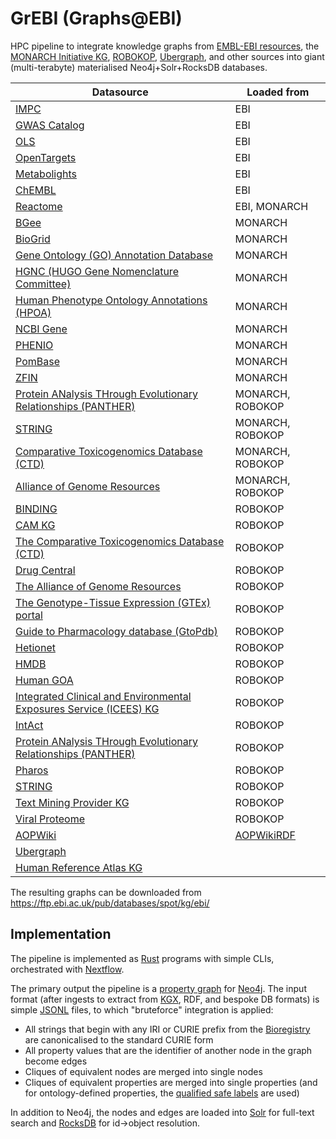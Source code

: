 # GrEBI (Graphs@EBI)

HPC pipeline to integrate knowledge graphs from [EMBL-EBI resources](https://www.ebi.ac.uk/services/data-resources-and-tools), the [MONARCH Initiative KG](https://monarch-initiative.github.io/monarch-ingest/Sources/), [ROBOKOP](https://robokop.renci.org/), [Ubergraph](https://github.com/INCATools/ubergraph), and other sources into giant (multi-terabyte) materialised Neo4j+Solr+RocksDB databases.

| Datasource | Loaded from |
| ---------- | ------ |
| [IMPC](https://www.mousephenotype.org/) | EBI
| [GWAS Catalog](https://www.ebi.ac.uk/gwas) | EBI
| [OLS](https://www.ebi.ac.uk/ols4) | EBI
| [OpenTargets](https://www.opentargets.org/) | EBI
| [Metabolights](https://www.ebi.ac.uk/metabolights) | EBI
| [ChEMBL](https://www.ebi.ac.uk/chembl/) | EBI
| [Reactome](https://reactome.org/) | EBI, MONARCH
| [BGee](https://www.bgee.org/about/) | MONARCH
| [BioGrid](https://thebiogrid.org/) | MONARCH
| [Gene Ontology (GO) Annotation Database](https://monarch-initiative.github.io/monarch-ingest/Sources/go/) | MONARCH
| [HGNC (HUGO Gene Nomenclature Committee)](https://www.genenames.org/) | MONARCH
| [Human Phenotype Ontology Annotations (HPOA)](https://hpo.jax.org/data/annotations) | MONARCH
| [NCBI Gene](https://monarch-initiative.github.io/monarch-ingest/Sources/ncbi/) | MONARCH
| [PHENIO](https://monarch-initiative.github.io/monarch-ingest/Sources/phenio/) | MONARCH
| [PomBase](https://www.pombase.org) | MONARCH
| [ZFIN](https://monarch-initiative.github.io/monarch-ingest/Sources/zfin/) | MONARCH
| [Protein ANalysis THrough Evolutionary Relationships (PANTHER)](http://pantherdb.org/) | MONARCH, ROBOKOP
| [STRING](https://string-db.org/) | MONARCH, ROBOKOP
| [Comparative Toxicogenomics Database (CTD)](http://ctdbase.org/about/) | MONARCH, ROBOKOP
| [Alliance of Genome Resources](https://www.alliancegenome.org/) | MONARCH, ROBOKOP
| [BINDING](https://www.bindingdb.org/) | ROBOKOP
| [CAM KG](https://robokop.renci.org/api-docs/docs/automat/cam-kg) | ROBOKOP
| [The Comparative Toxicogenomics Database (CTD)](http://ctdbase.org/about/) | ROBOKOP
| [Drug Central](https://drugcentral.org/) | ROBOKOP
| [The Alliance of Genome Resources](https://www.alliancegenome.org/) | ROBOKOP
| [The Genotype-Tissue Expression (GTEx) portal](https://gtexportal.org/home) | ROBOKOP
| [Guide to Pharmacology database (GtoPdb)](http://www.guidetopharmacology.org) | ROBOKOP
| [Hetionet](https://het.io/) | ROBOKOP
| [HMDB](https://hmdb.ca/) | ROBOKOP
| [Human GOA](https://www.ebi.ac.uk/GOA/index) | ROBOKOP
| [Integrated Clinical and Environmental Exposures Service (ICEES) KG](https://github.com/NCATSTranslator/Translator-All/wiki/Exposures-Provider-ICEES) | ROBOKOP
| [IntAct](https://www.ebi.ac.uk/intact/home) | ROBOKOP
| [Protein ANalysis THrough Evolutionary Relationships (PANTHER)](http://pantherdb.org/) | ROBOKOP
| [Pharos](https://pharos.nih.gov/) | ROBOKOP
| [STRING](https://string-db.org/) | ROBOKOP
| [Text Mining Provider KG](https://github.com/NCATSTranslator/Translator-All/wiki/Text-Mining-Provider) | ROBOKOP
| [Viral Proteome](https://www.ebi.ac.uk/GOA/proteomes) | ROBOKOP
| [AOPWiki](https://aopwiki.org/) | [AOPWikiRDF](https://github.com/marvinm2/AOPWikiRDF)
| [Ubergraph](https://github.com/INCATools/ubergraph)
| [Human Reference Atlas KG](https://humanatlas.io/)

The resulting graphs can be downloaded from https://ftp.ebi.ac.uk/pub/databases/spot/kg/ebi/

## Implementation

The pipeline is implemented as [Rust](https://www.rust-lang.org/) programs with simple CLIs, orchestrated with [Nextflow](https://www.nextflow.io/).

The primary output the pipeline is a [property graph](https://docs.oracle.com/en/database/oracle/property-graph/22.2/spgdg/what-are-property-graphs.html) for [Neo4j](https://github.com/neo4j/neo4j). The input format (after ingests to extract from [KGX](https://github.com/biolink/kgx), RDF, and bespoke DB formats) is simple [JSONL](https://jsonlines.org/) files, to which "bruteforce" integration is applied:

* All strings that begin with any IRI or CURIE prefix from the [Bioregistry](https://bioregistry.io/) are canonicalised to the standard CURIE form
* All property values that are the identifier of another node in the graph become edges
* Cliques of equivalent nodes are merged into single nodes
* Cliques of equivalent properties are merged into single properties (and for ontology-defined properties, the [qualified safe labels](https://github.com/VirtualFlyBrain/neo4j2owl/blob/master/README.md) are used)

In addition to Neo4j, the nodes and edges are loaded into [Solr](https://solr.apache.org/) for full-text search and [RocksDB](https://rocksdb.org/) for id->object resolution.



